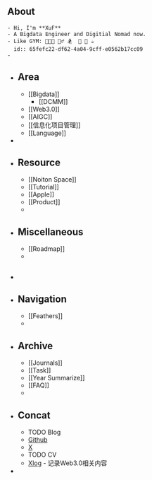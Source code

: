 ## About
	- Hi, I'm **XuF**
	- A Bigdata Engineer and Digitial Nomad now.
	- Like GYM: 🧑🏻‍💻 🚴‍♂️ 🏂  🥦 🎲 ☕️
	  id:: 65fefc22-df62-4a04-9cff-e0562b17cc09
	-
- ## Area
	- [[Bigdata]]
		- [[DCMM]]
	- [[Web3.0]]
	- [[AIGC]]
	- [[信息化项目管理]]
	- [[Language]]
-
- ## Resource
	- [[Noiton Space]]
	- [[Tutorial]]
	- [[Apple]]
	- [[Product]]
	-
- ## Miscellaneous
	- [[Roadmap]]
	-
- ##
- ## Navigation
	- [[Feathers]]
	-
- ## Archive
	- [[Journals]]
	- [[Task]]
	- [[Year Summarize]]
	- [[FAQ]]
	-
- ## Concat
	- TODO Blog
	- [Github](https://github.com/Sherlock-Xpf)
	- [X](https://twitter.com/home)
	- TODO CV
	- [Xlog](https://xlog.app/) - 记录Web3.0相关内容
-